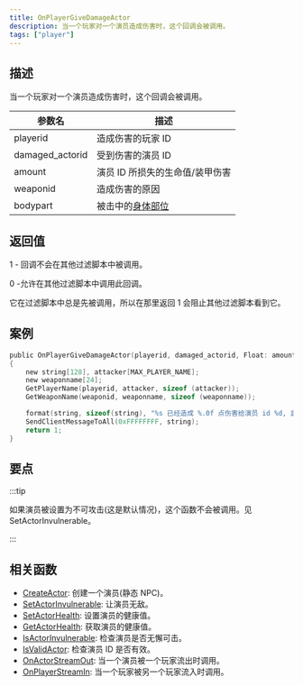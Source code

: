 ```yaml
---
title: OnPlayerGiveDamageActor
description: 当一个玩家对一个演员造成伤害时，这个回调会被调用。
tags: ["player"]
---
```


<VersionWarn name='callback' version='SA-MP 0.3.7' />

## 描述

当一个玩家对一个演员造成伤害时，这个回调会被调用。

| 参数名          | 描述                                       |
| --------------- | ------------------------------------------ |
| playerid        | 造成伤害的玩家 ID                          |
| damaged_actorid | 受到伤害的演员 ID                          |
| amount          | 演员 ID 所损失的生命值/装甲伤害            |
| weaponid        | 造成伤害的原因                             |
| bodypart        | 被击中的[身体部位](../resources/bodyparts) |

## 返回值

1 - 回调不会在其他过滤脚本中被调用。

0 -允许在其他过滤脚本中调用此回调。

它在过滤脚本中总是先被调用，所以在那里返回 1 会阻止其他过滤脚本看到它。

## 案例

```c
public OnPlayerGiveDamageActor(playerid, damaged_actorid, Float: amount, weaponid, bodypart)
{
    new string[128], attacker[MAX_PLAYER_NAME];
    new weaponname[24];
    GetPlayerName(playerid, attacker, sizeof (attacker));
    GetWeaponName(weaponid, weaponname, sizeof (weaponname));

    format(string, sizeof(string), "%s 已经造成 %.0f 点伤害给演员 id %d, 武器: %s", attacker, amount, damaged_actorid, weaponname);
    SendClientMessageToAll(0xFFFFFFFF, string);
    return 1;
}
```

## 要点

:::tip

如果演员被设置为不可攻击(这是默认情况)，这个函数不会被调用。见 SetActorInvulnerable。

:::

## 相关函数

- [CreateActor](../functions/CreateActor): 创建一个演员(静态 NPC)。
- [SetActorInvulnerable](../functions/SetActorInvulnerable): 让演员无敌。
- [SetActorHealth](../functions/SetActorHealth): 设置演员的健康值。
- [GetActorHealth](../functions/GetActorHealth): 获取演员的健康值。
- [IsActorInvulnerable](../functions/IsActorInvulnerable): 检查演员是否无懈可击。
- [IsValidActor](../functions/IsValidActor): 检查演员 ID 是否有效。
- [OnActorStreamOut](OnActorStreamOut): 当一个演员被一个玩家流出时调用。
- [OnPlayerStreamIn](OnPlayerStreamIn): 当一个玩家被另一个玩家流入时调用。
